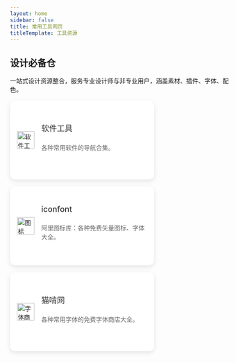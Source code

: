 ```yaml
---
layout: home
sidebar: false
title: 常用工具网页
titleTemplate: 工具资源
---
```


## 设计必备仓

一站式设计资源整合，服务专业设计师与非专业用户，涵盖素材、插件、字体、配色。

<div style="display: flex; flex-wrap: wrap; gap: 16px; margin-top: 16px;">
  <!-- 软件工具 -->
  <a href="https://drk3jhz5hb.feishu.cn/base/ZBmDbYu57aPvJwsNgk3c2LWpnwe?table=tbli32fkmWsThsL6&view=vewyeuFTQj" style="text-decoration: none; color: inherit;">
    <div style="
      background-color: #fff;
      padding: 16px;
      border-radius: 12px;
      box-shadow: 0 4px 12px rgba(0, 0, 0, 0.1);
      width: 300px; /* 固定宽度 */
      height: 150px; /* 固定高度 */
      display: flex; /* 使用 flex 布局 */
      align-items: center; /* 垂直居中对齐 */
    ">
      <div style="margin-right: 16px; display: flex; align-items: center; flex-shrink: 0;"> <!-- 图标部分 -->
        <img src="/icons/软件工具.svg" alt="软件工具" style="width: 40px; height: 40px;" />
      </div>
      <div style="flex: 1; display: flex; flex-direction: column;"> <!-- 文字部分 -->
        <span style="font-size: 18px; font-weight: 500; margin-bottom: 8px; display: block; color: #333 !important;">软件工具</span>
        <p style="font-size: 14px; color: #666; line-height: 1.5; word-wrap: break-word; overflow-wrap: break-word;">各种常用软件的导航合集。</p>
      </div>
    </div>
  </a>

  <!-- iconfont -->
  <a href="https://www.iconfont.cn/" style="text-decoration: none; color: inherit;">
    <div style="
      background-color: #fff;
      padding: 16px;
      border-radius: 12px;
      box-shadow: 0 4px 12px rgba(0, 0, 0, 0.1);
      width: 300px; /* 固定宽度 */
      height: 150px; /* 固定高度 */
      display: flex; /* 使用 flex 布局 */
      align-items: center; /* 垂直居中对齐 */
    ">
      <div style="margin-right: 16px; display: flex; align-items: center; flex-shrink: 0;"> <!-- 图标部分 -->
        <img src="/icons/图标.svg" alt="图标" style="width: 40px; height: 40px;" />
      </div>
      <div style="flex: 1; display: flex; flex-direction: column;"> <!-- 文字部分 -->
        <span style="font-size: 18px; font-weight: 500; margin-bottom: 8px; display: block; color: #333 !important;">iconfont</span>
        <p style="font-size: 14px; color: #666; line-height: 1.5; word-wrap: break-word; overflow-wrap: break-word;">阿里图标库：各种免费矢量图标、字体大全。</p>
      </div>
    </div>
  </a>

  <!-- 猫啃网 -->
  <a href="https://www.maoken.com/" style="text-decoration: none; color: inherit;">
    <div style="
      background-color: #fff;
      padding: 16px;
      border-radius: 12px;
      box-shadow: 0 4px 12px rgba(0, 0, 0, 0.1);
      width: 300px; /* 固定宽度 */
      height: 150px; /* 固定高度 */
      display: flex; /* 使用 flex 布局 */
      align-items: center; /* 垂直居中对齐 */
    ">
      <div style="margin-right: 16px; display: flex; align-items: center; flex-shrink: 0;"> <!-- 图标部分 -->
        <img src="/icons/字体商店.svg" alt="字体商店" style="width: 40px; height: 40px;" />
      </div>
      <div style="flex: 1; display: flex; flex-direction: column;"> <!-- 文字部分 -->
        <span style="font-size: 18px; font-weight: 500; margin-bottom: 8px; display: block; color: #333 !important;">猫啃网</span>
        <p style="font-size: 14px; color: #666; line-height: 1.5; word-wrap: break-word; overflow-wrap: break-word;">各种常用字体的免费字体商店大全。</p>
      </div>
    </div>
  </a>
</div>
